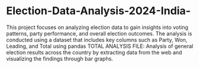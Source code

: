 # Election-Data-Analysis-2024-India-
This project focuses on analyzing election data to gain insights into voting patterns, party performance, and overall election outcomes. The analysis is conducted using a dataset that includes key columns such as Party, Won, Leading, and Total using pandas
TOTAL ANALYSIS FILE:
Analysis of general election results across the country by extracting data from the web and visualizing the findings through bar graphs.
 
